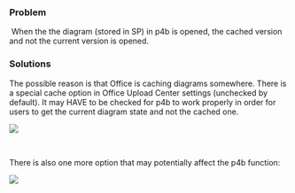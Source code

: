 ### Problem

 When the the diagram (stored in SP) in p4b is opened, the cached
version and not the current version is opened.

### Solutions

The possible reason is that Office is caching diagrams somewhere. There
is a special cache option in Office Upload Center settings (unchecked by
default). It may HAVE to be checked for p4b to work properly in order
for users to get the current diagram state and not the cached one.

![](//images.ctfassets.net/utx1h0gfm1om/40nehog8Wk2qesg6KuCgg0/e4974c07f80b8f4759962a0da51f4d1e/328064.png)

 

There is also one more option that may potentially affect the p4b
function:

![](//images.ctfassets.net/utx1h0gfm1om/1Md9kMoWzOEM4QIMYOMcSk/6eb785ab3748ce18fd5483147219b53f/328065.png)
